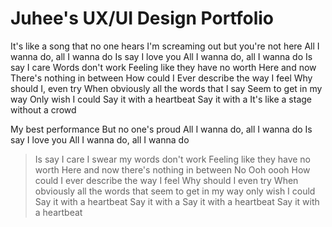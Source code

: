 # Juhee's UX/UI Design Portfolio
It's like a song that no one hears
I'm screaming out but you're not here
All I wanna do, all I wanna do
Is say I love you
All I wanna do, all I wanna do
Is say I care
Words don't work
Feeling like they have no worth
Here and now
There's nothing in between
How could I
Ever describe the way I feel
Why should I, even try
When obviously all the words that I say
Seem to get in my way
Only wish I could
Say it with a heartbeat
Say it with a
It's like a stage without a crowd
  
  My best performance
But no one's proud
All I wanna do, all I wanna do
Is say I love you
All I wanna do, all I wanna do
> Is say I care
I swear my words don't work
Feeling like they have no worth
Here and now there's nothing in between
No Ooh oooh
How could I ever describe the way I feel
Why should I even try
When obviously all the words that
seem to get in my way only wish I could
Say it with a heartbeat
Say it with a
Say it with a heartbeat
Say it with a heartbeat
